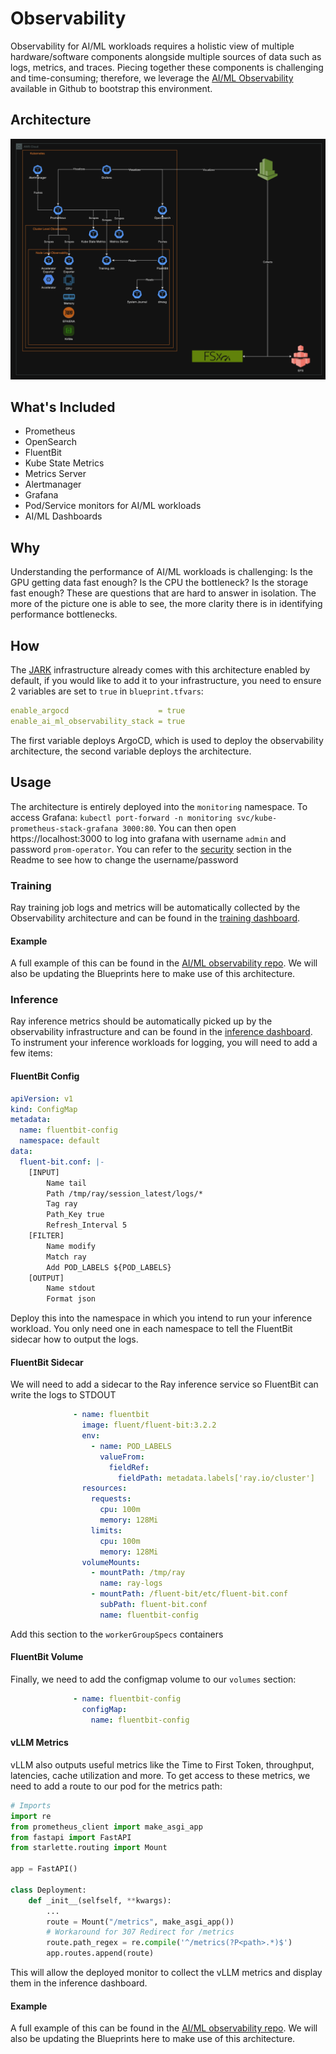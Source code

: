 # Observability

Observability for AI/ML workloads requires a holistic view of multiple hardware/software components alongside multiple sources of data such as logs, metrics, and traces. Piecing together these components is challenging and time-consuming; therefore, we leverage the [AI/ML Observability](https://github.com/awslabs/ai-ml-observability-reference-architecture) available in Github to bootstrap this environment.

## Architecture
![Architecture](https://github.com/awslabs/ai-ml-observability-reference-architecture/raw/main/static/reference_architecture.png)

## What's Included
- Prometheus
- OpenSearch
- FluentBit
- Kube State Metrics
- Metrics Server
- Alertmanager
- Grafana
- Pod/Service monitors for AI/ML workloads
- AI/ML Dashboards

## Why
Understanding the performance of AI/ML workloads is challenging: Is the GPU getting data fast enough? Is the CPU the bottleneck? Is the storage fast enough? These are questions that are hard to answer in isolation. The more of the picture one is able to see, the more clarity there is in identifying performance bottlenecks.

## How
The [JARK](https://awslabs.github.io/ai-on-eks/docs/infra/ai-ml/jark) infrastructure already comes with this architecture enabled by default, if you would like to add it to your infrastructure, you need to ensure 2 variables are set to `true` in `blueprint.tfvars`:

```yaml
enable_argocd                    = true
enable_ai_ml_observability_stack = true
```

The first variable deploys ArgoCD, which is used to deploy the observability architecture, the second variable deploys the architecture.

## Usage
The architecture is entirely deployed into the `monitoring` namespace. To access Grafana: `kubectl port-forward -n monitoring svc/kube-prometheus-stack-grafana 3000:80`. You can then open https://localhost:3000 to log into grafana with username `admin` and password `prom-operator`. You can refer to the [security](https://github.com/awslabs/ai-ml-observability-reference-architecture?tab=readme-ov-file#security) section in the Readme to see how to change the username/password

### Training
Ray training job logs and metrics will be automatically collected by the Observability architecture and can be found in the [training dashboard](http://localhost:3000/d/ee6mbjghme96oc/gpu-training?orgId=1&refresh=5s&var-namespace=default&var-job=ray-train&var-instance=All).

#### Example
A full example of this can be found in the [AI/ML observability repo](https://github.com/awslabs/ai-ml-observability-reference-architecture/tree/main/examples/training). We will also be updating the Blueprints here to make use of this architecture.

### Inference
Ray inference metrics should be automatically picked up by the observability infrastructure and can be found in the [inference dashboard](http://localhost:3000/d/bec31e71-3ac5-4133-b2e3-b9f75c8ab56c/inference-dashboard?orgId=1&refresh=5s). To instrument your inference workloads for logging, you will need to add a few items:

#### FluentBit Config
```yaml
apiVersion: v1
kind: ConfigMap
metadata:
  name: fluentbit-config
  namespace: default
data:
  fluent-bit.conf: |-
    [INPUT]
        Name tail
        Path /tmp/ray/session_latest/logs/*
        Tag ray
        Path_Key true
        Refresh_Interval 5
    [FILTER]
        Name modify
        Match ray
        Add POD_LABELS ${POD_LABELS}
    [OUTPUT]
        Name stdout
        Format json
```
Deploy this into the namespace in which you intend to run your inference workload. You only need one in each namespace to tell the FluentBit sidecar how to output the logs.

#### FluentBit Sidecar
We will need to add a sidecar to the Ray inference service so FluentBit can write the logs to STDOUT
```yaml
              - name: fluentbit
                image: fluent/fluent-bit:3.2.2
                env:
                  - name: POD_LABELS
                    valueFrom:
                      fieldRef:
                        fieldPath: metadata.labels['ray.io/cluster']
                resources:
                  requests:
                    cpu: 100m
                    memory: 128Mi
                  limits:
                    cpu: 100m
                    memory: 128Mi
                volumeMounts:
                  - mountPath: /tmp/ray
                    name: ray-logs
                  - mountPath: /fluent-bit/etc/fluent-bit.conf
                    subPath: fluent-bit.conf
                    name: fluentbit-config
```
Add this section to the `workerGroupSpecs` containers

#### FluentBit Volume
Finally, we need to add the configmap volume to our `volumes` section:
```yaml
              - name: fluentbit-config
                configMap:
                  name: fluentbit-config
```

#### vLLM Metrics
vLLM also outputs useful metrics like the Time to First Token, throughput, latencies, cache utilization and more. To get access to these metrics, we need to add a route to our pod for the metrics path:

```python
# Imports
import re
from prometheus_client import make_asgi_app
from fastapi import FastAPI
from starlette.routing import Mount

app = FastAPI()

class Deployment:
    def _init__(selfself, **kwargs):
        ...
        route = Mount("/metrics", make_asgi_app())
        # Workaround for 307 Redirect for /metrics
        route.path_regex = re.compile('^/metrics(?P<path>.*)$')
        app.routes.append(route)
```

This will allow the deployed monitor to collect the vLLM metrics and display them in the inference dashboard.

#### Example
A full example of this can be found in the [AI/ML observability repo](https://github.com/awslabs/ai-ml-observability-reference-architecture/tree/main/examples/inference). We will also be updating the Blueprints here to make use of this architecture.
